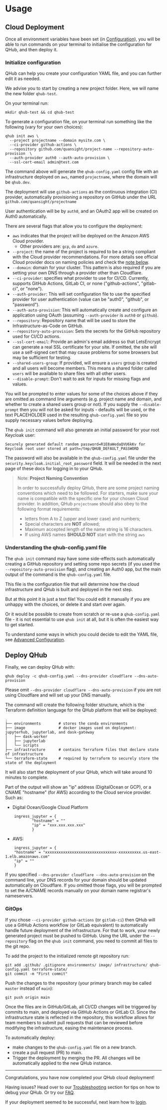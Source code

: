 # Usage

## Cloud Deployment

Once all environment variables have been set (in [Configuration](configuration.md)), you will be able to run
commands on your terminal to initialise the configuration for QHub, and then deploy it.

### Initialize configuration

QHub can help you create your configuration YAML file, and you can further edit it as needed.

We advise you to
start by creating a new project folder. Here, we will name the new
folder `qhub-test`.

On your terminal run:

```shell
mkdir qhub-test && cd qhub-test
```

To generate a configuration file, on your terminal run something like the following (vary for your own choices):

```shell
qhub init aws \
  --project projectname --domain mysite.com \
  --ci-provider github-actions \
  --repository github.com/quansight/project-name --repository-auto-provision  \
  --auth-provider auth0 --auth-auto-provision \
  --ssl-cert-email admin@test.com
```

The command above will generate the `qhub-config.yaml` config file
with an infrastructure deployed on `aws`, named `projectname`, where
the domain will be `qhub.dev`.

The deployment
will use `github-actions` as the continuous integration (CI) provider,
automatically provisioning a repository on GitHub under the URL `github.com/quansight/projectname`

User authentication will be by `auth0`, and an OAuth2 app will be created on Auth0 automatically.

There are several flags that allow you to configure the deployment:

- `aws` indicates that the project will be deployed on the Amazon AWS Cloud provider.
    + Other providers are: `gcp`, `do` and `azure`.
- `--project`: the name of the project is required to be a string compliant with the Cloud provider recommendations. For
  more details see official Cloud provider docs on naming policies and check the [note below](#project-naming-convention).
- `--domain`: domain for your cluster. This pattern is also required if you are setting your own DNS through a provider other than Cloudflare.
- `--ci-provider`: specifies what provider to use for CI/CD. Currently, supports GitHub Actions, GitLab CI, or none ("github-actions", "gitlab-ci", or "none").
- `--auth-provider`: This will set configuration file to use the specified provider for user authentication (value can be "auth0", "github", or "password").
- `--auth-auto-provision`: This will automatically create and configure an application using OAuth (assuming `--auth-provider` is `auth0` or `github`).
- `--repository`: Repository name that will be used to store the Infrastructure-as-Code on GitHub.
- `--repository-auto-provision`: Sets the secrets for the GitHub repository used for CI/CD actions.
- `--ssl-cert-email`: Provide an admin's email address so that LetsEncrypt can generate a real SSL certificate for your site. If omitted, the site will use a self-signed cert that may cause problems for some browsers but may be sufficient for testing.
- `--shared-users-group`: If provided, will ensure a `users` group is created and all users will become members. This means a shared folder called `users` will be available to share files with all other users.
- `--disable-prompt`: Don't wait to ask for inputs for missing flags and values.

You will be prompted to enter values for some of the choices above if they are omitted as command line arguments (e.g. project name and domain, and whether to create a shared users group or not). If you supply the `--disable-prompt` then you will not be asked for inputs - defaults will be used, or the text PLACEHOLDER used in the resulting `qhub-config.yaml` file so you supply necessary values before deploying.

The `qhub init` command will also generate an initial password for your root Keycloak user:

```
Securely generated default random password=R1E8aWedaQVU6kKv for Keycloak root user stored at path=/tmp/QHUB_DEFAULT_PASSWORD
```

The password will also be available in the `qhub-config.yaml` file under the `security.keycloak.initial_root_password` field. It will be needed in the next page of these docs for logging in to your QHub.

<a href="#" name="project-naming-convention"></a>
> Note: **Project Naming Convention**
>
> In order to successfully deploy QHub, there are some project naming conventions which need to be followed. For starters,
make sure your name is compatible with the specific one for your chosen Cloud provider. In addition, QHub `projectname`
should also obey to the following format requirements:
> + letters from A to Z (upper and lower case) and numbers;
> + Special characters are **NOT** allowed;
> + Maximum accepted length of the name string is 16 characters.
> + If using AWS names **SHOULD NOT** start with the string `aws`

### Understanding the qhub-config.yaml file

The `qhub init` command may have some side-effects such automatically creating a GitHub repository and setting some repo secrets (if you used the `--repository-auto-provision` flag), and creating an Auth0 app, but the main output of the command is the `qhub-config.yaml` file.

This file is the configuration file that will determine how the cloud infrastructure and QHub is built and deployed in the next step.

But at this point it is just a text file! You could edit it manually if you are unhappy with the choices, or delete it and start over again.

Or it would be possible to create from scratch or re-use a `qhub-config.yaml` file - it is not essential to use `qhub init` at all, but it is often the easiest way to get started.

To understand some ways in which you could decide to edit the YAML file, see [Advanced Configuration](configuration.md).

## Deploy QHub

Finally, we can deploy QHub with:

```shell
qhub deploy -c qhub-config.yaml --dns-provider cloudflare --dns-auto-provision
```

Please omit `--dns-provider cloudflare --dns-auto-provision` if you are not using Cloudflare and will set up your DNS manually.

The command will create the following folder structure, which is the Terraform definition language for the QHub platform that will be deployed:

```
.
├── environments        # stores the conda environments
├── image               # docker images used on deployment: jupyterhub, jupyterlab, and dask-gateway
│   ├── dask-worker
│   ├── jupyterlab
│   └── scripts
├── infrastructure      # contains Terraform files that declare state of infrastructure
└── terraform-state     # required by terraform to securely store the state of the deployment
```

It will also start the deployment of your QHub, which will take around 10 minutes to complete.

Part of the output will show an "ip" address (DigitalOcean or GCP), or
a CNAME "hostname" (for AWS) according to the Cloud service
provider. Such as:

+ Digital Ocean/Google Cloud Platform
```shell
    ingress_jupyter = {
            "hostname" = ""
            "ip" = "xxx.xxx.xxx.xxx"
            }
```
+ AWS:
```shell
    ingress_jupyter = {
    "hostname" = "xxxxxxxxxxxxxxxxxxxxxxxxxxxxxxxx-xxxxxxxxxx.us-east-1.elb.amazonaws.com"
    "ip" = ""
    }
```

If you specified `--dns-provider cloudflare --dns-auto-provision` on the command line, your DNS records for your domain should be updated automatically on Cloudflare. If you omitted those flags, you will be prompted to set the A/CNAME records manually on your domain name registrar's nameservers.

### GitOps

If you chose `--ci-provider github-actions` (or `gitlab-ci`) then QHub will use a GitHub Actions workflow (or GitLab equivalent) to automatically handle future deployment of
the infrastructure. For that to work, your newly generated project must be pushed to
GitHub. Using the URL under the `--repository` flag on the `qhub init`
command, you need to commit all files to the git repo.

To add the project to the initialized remote git repository run:

```shell
git add .github/ .gitignore environments/ image/ infrastructure/ qhub-config.yaml terraform-state/
git commit -m "First commit"
```

Push the changes to the repository (your primary branch may be called
`master` instead of `main`):

```shell
git push origin main
```

Once the files are in GitHub/GitLab, all CI/CD changes will be triggered by commits to main, and deployed via GitHub Actions or GitLab CI.  Since the infrastructure state is reflected in the repository, this workflow
allows for team members to submit pull requests that can be reviewed
before modifying the infrastructure, easing the maintenance process.

To automatically deploy:
- make changes to the `qhub-config.yaml` file on a new branch.
- create a pull request (PR) to main.
- Trigger the deployment by merging the PR. All changes will be
  automatically applied to the new QHub instance.

-----

Congratulations, you have now completed your QHub cloud deployment!

Having issues? Head over to our
[Troubleshooting](../admin_guide/troubleshooting.md) section for tips
on how to debug your QHub. Or try our
[FAQ](../admin_guide/faq.md).

If your deployment seemed to be successful, next learn how to [login](login.md).
